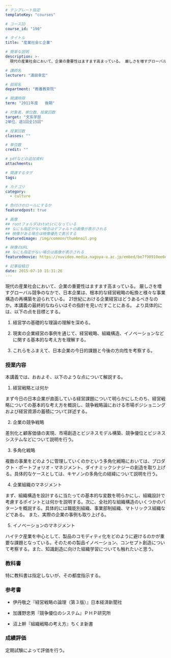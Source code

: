 ```yaml
---
# テンプレート指定
templateKey: "courses"

# コースID
course_id: "190"

# タイトル
title: "産業社会と企業"

# 簡単な説明
description: >-
  現代の産業社会において、企業の重要性はますます高まっている。 厳しさを増すグローバル競争のなかで、日本企業は、根本的な経営戦略の転換と様々な事業構造の再構築を迫られている。 21世紀における企業経営は...

# 講師名
lecturer: "涌田幸宏"

# 部局名
department: "教養教育院"

# 開講時限
term: "2011年度	後期"

# 対象者、単位数、授業回数
target: "文系学部
2単位、週1回全15回"

# 授業回数
classes: ""

# 単位数
credit: ""

# pdfなどの追加資料
attachments: 

# 関連するタグ
tags:

# カテゴリ
category:
  - culture

# 色付けのロールにするか
featuredpost: true

# 画像
## rootフォルダはstaticになっている
## なにも指定がない場合はデフォルトの画像が表示される
## 映像がある場合は映像優先で表示する
featuredimage: /img/common/thumbnail.png

# 映像のURL
## なにも指定がない場合は画像が表示される
featuredmovie: https://nuvideo.media.nagoya-u.ac.jp/embed/be7f90910ee6e01378d1846598aa87d9d9de0b59

# 記事投稿日
date: 2015-07-10 15:31:26
---
```


現代の産業社会において、企業の重要性はますます高まっている。 厳しさを増すグローバル競争のなかで、日本企業は、根本的な経営戦略の転換と様々な事業構造の再構築を迫られている。 21世紀における企業経営はどうあるべきなのか。本講義の最終的なねらいはその指針を見いだすことにある。 より具体的には、以下の点を目標とする。

1. 経営学の基礎的な理論の理解を深める。

2. 現実の企業経営の事例を通じて、経営戦略、組織構造、イノベーションなどに関する基本的な考え方を理解する。

3. これらをふまえて、日本企業の今日的課題と今後の方向性を考察する。

### 授業内容

本講義では、おおよそ、以下のような点について解説する。

1. 経営戦略とは何か

まず今日の日本企業が直面している経営課題について明らかにしたのち、経営戦略についての基本的な考え方を概説し、競争戦略論における市場ポジショニングおよび経営資源の蓄積について詳述する。

2. 企業の競争戦略

差別化と顧客価値の実現、市場創造とビジネスモデル構築、競争優位とビジネスシステムなどについて説明を行う。

3. 多角化戦略

複数の事業をどのように管理していくのかという多角化戦略においては、プロダクト・ポートフォリオ・マネジメント、ダイナミックシナジーの創造を取り上げる。具体的なケースとしては、キヤノンの多角化の経緯について説明を行う。

4. 企業組織のマネジメント

まず、組織構造を設計するに当たっての基本的な変数を明らかにし、組織設計で考慮するポイントとは何かを説明する。次に、全社的な組織構造のいくつかのパターンを概説する。具体的には職能別組織、事業部制組織、マトリックス組織などである。 また、実際の企業の事例も取り上げる。

5. イノベーションのマネジメント

ハイテク産業を中心として、製品のコモディティ化をどのように避けるのかが重要な課題となっている。そのための製品イノベーション、コンセプト創造について考察する。また、知識創造に向けた組織学習についても触れたいと思う。

### 教科書

特に教科書は指定しないが、その都度指示する。

### 参考書

* 伊丹敬之『経営戦略の論理（第３版）』日本経済新聞社

* 加護野忠男『競争優位のシステム』ＰＨＰ研究所

* 沼上幹『組織戦略の考え方』ちくま新書

### 成績評価

定期試験によって評価を行う。

